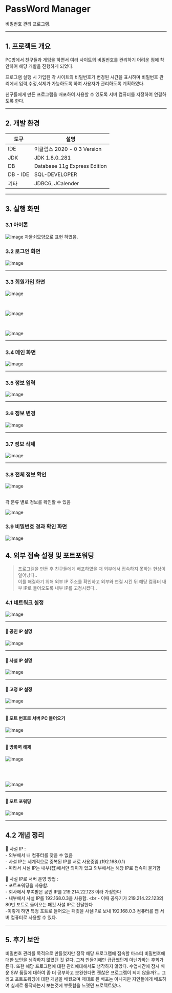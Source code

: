# PassWord Manager
비밀번호 관리 프로그램.

---

## 1. 프로젝트 개요 
PC방에서 친구들과 게임을 하면서 여러 사이트의 비밀번호를 관리하기 어려운 점에 착안하여 해당 개발을 진행하게 되었다.<br>
<p>프로그램 실행 시 가입된 각 사이트의 비밀번호가 변경된 시간을 표시하며 비밀번호 관리에서 입력,수정,삭제가 가능하도록 하여 사용자가 관리하도록 계획하였다.</p>
<p>친구들에게 만든 프로그램을 배포하여 사용할 수 있도록 서버 컴퓨터를 지정하여 연결하도록 한다.</p>

---

## 2. 개발 환경
| 도구 | 설명 |
| ------------ | ------------- |
| IDE | 이클립스  2020 -  0 3 Version |
| JDK |  JDK 1.8.0_281 |
| DB | Database 11g Express Edition |
| DB - IDE | SQL-DEVELOPER |
| 기타 | JDBC6, JCalender |

---

## 3. 실행 화면
### 3.1 아이콘

![image](https://user-images.githubusercontent.com/110041859/199970028-a5de2513-c05e-401b-ba49-c4aa78e3a460.png) 자물쇠모양으로 표현 하였음.

### 3.2 로그인 화면
![image](https://user-images.githubusercontent.com/110041859/200115141-d26ce691-23ca-4b97-8710-2a41938e4287.png)

---

### 3.3 회원가입 화면 

![image](https://user-images.githubusercontent.com/110041859/200115421-07f20ff1-a449-456a-9bd6-a3533e131c59.png)

<br>

![image](https://user-images.githubusercontent.com/110041859/200115457-5f9ea0f9-b450-4986-b192-9a63b6a7c2af.png)

<br>

![image](https://user-images.githubusercontent.com/110041859/200115490-3662dbc0-8558-4659-8cb4-972db4006733.png)

---

### 3.4 메인 화면

![image](https://user-images.githubusercontent.com/110041859/200115514-6d67a360-d888-41d4-bf9c-36c8f7934f93.png)

---

### 3.5 정보 입력 

![image](https://user-images.githubusercontent.com/110041859/200115643-4654dcab-36e2-48ae-be03-2ebbf8932ab4.png)

---

### 3.6 정보 변경

![image](https://user-images.githubusercontent.com/110041859/200115675-ba961e52-d4e9-4f7c-b6d1-0dbb3fa28073.png)

---

### 3.7 정보 삭제

![image](https://user-images.githubusercontent.com/110041859/200115689-0c309526-b7c0-4249-8691-b6397f0b6613.png)

---

### 3.8 전체 정보 확인 

![image](https://user-images.githubusercontent.com/110041859/200115948-27f2e7dc-e7c9-4054-9d0e-199888b7188c.png)

<br>
각 분류 별로 정보를 확인할 수 있음
<br>

![image](https://user-images.githubusercontent.com/110041859/200115955-2f12f7b3-d80d-44d8-b816-fe0f0ab5d227.png)

### 3.9 비밀번호 경과 확인 화면 

![image](https://user-images.githubusercontent.com/110041859/200116090-81f289ae-8bb6-434f-b58f-19bc411c219a.png)

## 4. 외부 접속 설정 및 포트포워딩 
> 프로그램을 만든 후 친구들에게 배포하였을 때 외부에서 접속하지 못하는 현상이 일어났다..<br> 이를 해결하기 위해 외부 IP 주소를 확인하고 외부와 연결 시킨 뒤 해당 컴퓨터 내부 IP로 들어오도록 내부 IP를 고정시켰다..<br> 

### 4.1 네트워크 설정

![image](https://user-images.githubusercontent.com/110041859/200116305-2776a996-3e4e-4db4-bc50-ee5f64cf6dcb.png)

---

#### 🎈 공인 IP 설명 

![image](https://user-images.githubusercontent.com/110041859/200116315-80b2b6ca-2b29-40c7-adad-774cb392692a.png)

---

#### 🎈 사설 IP 설명

![image](https://user-images.githubusercontent.com/110041859/200116328-322d10c7-c957-469d-98fa-950c20e1fae1.png)

---

#### 🎈 고정 IP 설정

![image](https://user-images.githubusercontent.com/110041859/200116339-512246c6-e669-4afe-9495-0741ba08b0eb.png)

---

#### 🎈 포트 번호로 서버 PC 들어오기

![image](https://user-images.githubusercontent.com/110041859/200116486-c466c5af-8b8d-40b0-8d6f-f13be49b4849.png)

---

#### 🎈 방화벽 해제

![image](https://user-images.githubusercontent.com/110041859/200116510-37e857fe-f6cf-467d-8f45-3d71cb51bb4f.png)

<br>
<br>

![image](https://user-images.githubusercontent.com/110041859/200116523-902691ac-8b6c-40c4-8fe7-b66bef0c86a8.png)

---

#### 🎈 포트 포워딩

![image](https://user-images.githubusercontent.com/110041859/200116558-77c5d0ed-75d7-40d5-bf3b-723242a4e6ad.png)

---


## 4.2 개념 정리
🧨 사설 IP :<br> - 외부에서 내 컴퓨터를 찾을 수 없음 <br> - 사설 IP는 세계적으로 중복된 IP를 서로 사용중임.(192.168.0.1) <br> - 따라서 사설 IP는 내부(집)에서만 의미가 있고 외부에서는 해당 IP로 접속이 불가함 <br>

🧨 사설 IP로 서버 운영 방법  : <br> - 포트포워딩을 사용함. <br> - 회사에서 부여받은 공인 IP를 219.214.22.123 이라 가정한다 <br> - 내부에서 사설 IP를 192.168.0.3을 사용함.
<br - 이때 공유기가 219.214.22.123의 80번 포트로 들어오는 패킷 사설 IP로 전달한다 <br> -이렇게 하면 특정 포트로 들어오는 패킷을 사설IP로 보내 192.168.0.3 컴퓨터를 웹 서버 컴퓨터로 사용할 수 있다. 

---

## 5. 후기 보안 
 
비밀번호 관리를 목적으로 만들었지만 정작 해당 프로그램에 접속할 마스터 비밀번호에 대한 보안을 생각하지 않았던 것 같다.
그저 만들기에만 급급했던게 아닌가하는 후회가 든다. 또한 해당 프로그램에 대한 관리에대해서도 생각하지 않았다.
수업시간에 잠시 배운 SW 품질에 대하여 좀 더 공부하고 보완한다면 괜찮은 프로그램이 되지 않을까?...
그리고 포트포워딩에 대한 개념을 배웠으며 제대로 된 배포는 아니지만 지인들에게 배포하여 실제로 동작하는지 보는것에 뿌듯함을 느꼇던 프로젝트였다.

